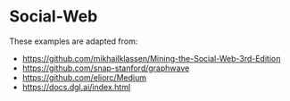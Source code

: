 # Social-Web
These examples are adapted from:
* https://github.com/mikhailklassen/Mining-the-Social-Web-3rd-Edition
* https://github.com/snap-stanford/graphwave
* https://github.com/eliorc/Medium
* https://docs.dgl.ai/index.html
